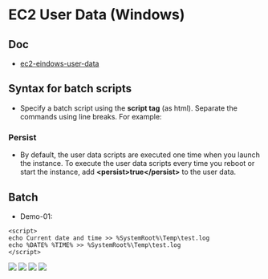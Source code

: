 # EC2 User Data (Windows)

## Doc
* [ec2-eindows-user-data](https://docs.aws.amazon.com/AWSEC2/latest/WindowsGuide/ec2-windows-user-data.html)

## Syntax for batch scripts
* Specify a batch script using the **script tag** (as html). Separate the commands using line breaks. For example:
### Persist
* By default, the user data scripts are executed one time when you launch the instance.
  To execute the user data scripts every time you reboot or start the instance,
  add **\<persist\>true\</persist\>** to the user data.

## Batch
* Demo-01:

````batch
<script>
echo Current date and time >> %SystemRoot%\Temp\test.log
echo %DATE% %TIME% >> %SystemRoot%\Temp\test.log
</script>
````
[<img src="https://i.imgur.com/7moL84R.png">](https://i.imgur.com/7moL84R.png)
[<img src="https://i.imgur.com/5QdUup3.png">](https://i.imgur.com/5QdUup3.png)
[<img src="https://i.imgur.com/otG8DvD.png">](https://i.imgur.com/otG8DvD.png)
[<img src="https://i.imgur.com/9JjJN60.png">](https://i.imgur.com/9JjJN60.png)
